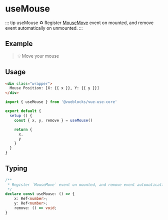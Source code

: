 # useMouse

::: tip useMouse
♻️  Register [MouseMove](https://developer.mozilla.org/en-US/docs/Web/API/Element/mousemove_event) event on mounted, and remove event automatically on unmounted.
:::

## Example

> 💡 Move your mouse

<ClientOnly>
  <UseMouse />
</ClientOnly>

## Usage

```html
<div class="wrapper">
  Mouse Position: [X: {{ x }}, Y: {{ y }}]
</div>
```

```js
import { useMouse } from '@vueblocks/vue-use-core'

export default {
  setup () {
    const { x, y, remove } = useMouse()

    return {
      x,
      y
    }
  }
}
```

## Typing

```ts
/**
 * Register `MouseMove` event on mounted, and remove event automatically on unmounted.
 */
declare const useMouse: () => {
    x: Ref<number>;
    y: Ref<number>;
    remove: () => void;
}
```
